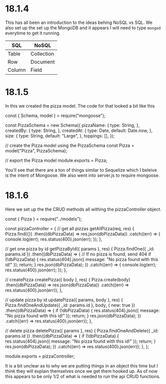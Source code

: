 # 18.1.4

This has all been an introduction to the ideas behing NoSQL vs SQL. We also set up the set up the MongoDB and it appears I will need to type `mongod` everytime to get it running.

| SQL    | NoSQL      |
| ------ | ---------- |
| Table  | Collection |
| Row    | Document   |
| Column | Field      |

# 18.1.5

In this we created the pizza model. The code for that looked a bit like this

const { Schema, model } = require("mongoose");

const PizzaSchema = new Schema({
pizzaName: {
type: String,
},
createdBy: {
type: String,
},
createdAt: {
type: Date,
default: Date.now,
},
size: {
type: String,
default: "Large",
},
toppings: [],
});

// create the Pizza model using the PizzaSchema
const Pizza = model("Pizza", PizzaSchema);

// export the Pizza model
module.exports = Pizza;

You'll see that there are a ton of things similar to Sequelize which I beleive is the intent of Mongoose. We also went into server.js to require mongoose.

# 18.1.6

Here we set up the the CRUD methods all withing the pizzaController object.

const { Pizza } = require("../models");

const pizzaController = {
// get all pizzas
getAllPizza(req, res) {
Pizza.find({})
.then((dbPizzaData) => res.json(dbPizzaData))
.catch((err) => {
console.log(err);
res.status(400).json(err);
});
},

// get one pizza by id
getPizzaById({ params }, res) {
Pizza.findOne({ \_id: params.id })
.then((dbPizzaData) => {
// If no pizza is found, send 404
if (!dbPizzaData) {
res.status(404).json({ message: "No pizza found with this id!" });
return;
}
res.json(dbPizzaData);
})
.catch((err) => {
console.log(err);
res.status(400).json(err);
});
},

// createPizza
createPizza({ body }, res) {
Pizza.create(body)
.then((dbPizzaData) => res.json(dbPizzaData))
.catch((err) => res.status(400).json(err));
},

// update pizza by id
updatePizza({ params, body }, res) {
Pizza.findOneAndUpdate({ \_id: params.id }, body, { new: true })
.then((dbPizzaData) => {
if (!dbPizzaData) {
res.status(404).json({ message: "No pizza found with this id!" });
return;
}
res.json(dbPizzaData);
})
.catch((err) => res.status(400).json(err));
},

// delete pizza
deletePizza({ params }, res) {
Pizza.findOneAndDelete({ \_id: params.id })
.then((dbPizzaData) => {
if (!dbPizzaData) {
res.status(404).json({ message: "No pizza found with this id!" });
return;
}
res.json(dbPizzaData);
})
.catch((err) => res.status(400).json(err));
},
};

module.exports = pizzaController;

It is a bit unclear as to why we are putting things in an object this time but I think they will explain themselves once we get them hooked up. As of now this appears to be only 1/2 of what is needed to run the api CRUD functions.
